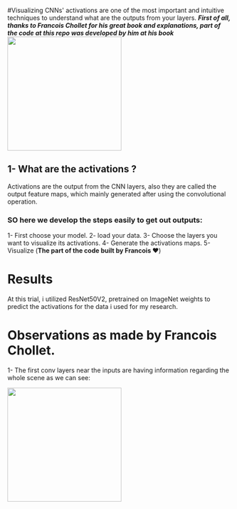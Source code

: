 #Visualizing CNNs' activations are one of the most important and intuitive techniques to understand what are the outputs from your layers.
***First of all, thanks to Francois Chollet for his great book and explanations, part of the code at this repo was developed by him at his book***
<code><img src="https://i.pinimg.com/originals/7b/db/5e/7bdb5e02f5b896af975897a4b5adc4f2.png" width="256"  height="256"></code>

## 1- What are the activations ?
Activations are the output from the CNN layers, also they are called the output feature maps, which mainly generated after using the convolutional operation.

### SO here we develop the steps easily to get out outputs:
1- First choose your model.
2- load your data.
3- Choose the layers you want to visualize its activations.
4- Generate the activations maps.
5- Visualize (**The part of the code built by Francois ❤**)

# Results
At this trial, i utilized ResNet50V2, pretrained on ImageNet weights to predict the activations for the data i used for my research.

# Observations as made by Francois Chollet.

1- The first conv layers near the inputs are having information regarding the whole scene as we can see:

<code><img src="https://i.pinimg.com/originals/7b/db/5e/7bdb5e02f5b896af975897a4b5adc4f2.png" width="256"  height="256"></code>






